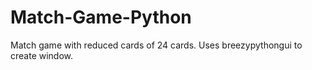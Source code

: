 # Match-Game-Python
Match game with reduced cards of 24 cards. Uses breezypythongui to create window.
